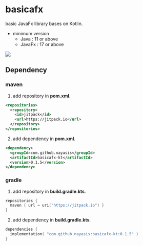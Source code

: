 # basicafx

basic JavaFx library bases on Kotlin.
- minimum version
  - Java : 11 or above
  - JavaFx : 17 or above

[![](https://jitpack.io/v/nayasis/basicafx-kt.svg)](https://jitpack.io/#nayasis/basicafx-kt)

## Dependency

### maven

1. add repository in **pom.xml**.

```xml
<repositories>
  <repository>
    <id>jitpack</id>
    <url>https://jitpack.io</url>
  </repository>
</repositories>
```

2. add dependency in **pom.xml**.

```xml
<dependency>
  <groupId>com.github.nayasis</groupId>
  <artifactId>basicafx-kt</artifactId>
  <version>0.1.5</version>
</dependency>
```

### gradle

1. add repository in **build.gradle.kts**.

```kotlin
repositories {
  maven { url = uri("https://jitpack.io") }
}
```

2. add dependency in **build.gradle.kts**.

```kotlin
dependencies {
  implementation( "com.github.nayasis:basicafx-kt:0.1.5" )
}
```